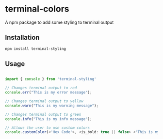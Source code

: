 # terminal-colors

A npm package to add some styling to terminal output

## Installation

```sh
npm install terminal-styling
```

## Usage

```typescript

import { console } from 'terminal-styling'

// Changes terminal output to red
console.err("This is my error message");

// Changes terminal output to yellow
console.warn("This is my warning message");

// Changes terminal output to green
console.info("This is my info message");

// Allows the user to use custom colors
console.customColor(<'Hex Code'>, <is_bold: true || false> <'This is my custom color message'> ['Background Hex']);

```